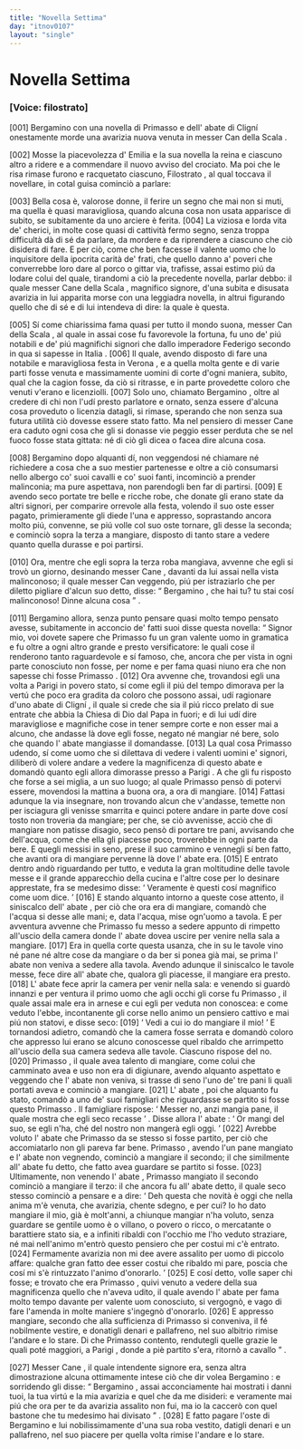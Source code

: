 ```yaml
---
title: "Novella Settima"
day: "itnov0107"
layout: "single"
---
```

<div id="nov0107" type="novella" who="filostrato">
 <h1>
  Novella Settima
 </h1>
 <argument>
  <p>
   <h3>
    [Voice: filostrato]
   </h3>
  </p>
  <p>
   <a name="p01070001">
    [001]
   </a>
   <name persref="bergamino" type="person">
    Bergamino
   </name>
   con una novella di
   <name persref="primasso" type="person">
    Primasso
   </name>
   e dell'
   <name persref="abatecligni" type="person">
    abate di Clign&iacute;
   </name>
   onestamente morde una avarizia nuova venuta in messer
   <name persref="canescala" type="person">
    Can della Scala
   </name>
   .
  </p>
 </argument>
 <div3 type="commentary" who="author">
  <p>
   <a name="p01070002">
    [002]
   </a>
   Mosse la piacevolezza d'
   <name persref="emilia" type="person">
    Emilia
   </name>
   e la sua novella la reina e ciascuno altro a ridere e a commendare il nuovo avviso del crociato. Ma poi che le risa rimase furono e racquetato ciascuno,
   <name persref="filostrato" type="person">
    Filostrato
   </name>
   , al qual toccava il novellare, in cotal guisa cominci&ograve; a parlare:
  </p>
 </div3>
 <div3 type="commentary" who="filostrato">
  <p>
   <a name="p01070003">
    [003]
   </a>
   Bella cosa &egrave;, valorose donne, il ferire un segno che mai non si muti, ma quella &egrave; quasi maravigliosa, quando alcuna cosa non usata apparisce di subito, se subitamente da uno arciere &egrave; ferita.
   <a name="p01070004">
    [004]
   </a>
   La viziosa e lorda vita de' cherici, in molte cose quasi di cattivit&agrave; fermo segno, senza troppa difficult&agrave; d&agrave; di s&eacute; da parlare, da mordere e da riprendere a ciascuno che ci&ograve; disidera di fare. E per ci&ograve;, come che ben facesse il valente uomo che lo inquisitore della ipocrita carit&agrave; de' frati, che quello danno a' poveri che converrebbe loro dare al porco o gittar via, trafisse, assai estimo pi&uacute; da lodare colui del quale, tirandomi a ci&ograve; la precedente novella, parlar debbo: il quale messer
   <name persref="canescala" type="person">
    Cane della Scala
   </name>
   , magnifico signore, d'una subita e disusata avarizia in lui apparita morse con una leggiadra novella, in altrui figurando quello che di s&eacute; e di lui intendeva di dire: la quale &egrave; questa.
  </p>
 </div3>
 <p>
  <a name="p01070005">
   [005]
  </a>
  S&iacute; come chiarissima fama quasi per tutto il mondo suona, messer
  <name persref="canescala" type="person">
   Can della Scala
  </name>
  , al quale in assai cose fu favorevole la fortuna, fu uno de' pi&uacute; notabili e de' pi&uacute; magnifichi signori che dallo imperadore
  <name persref="federicoii" type="person">
   Federigo secondo
  </name>
  in qua si sapesse in
  <name placeref="italia" type="place">
   Italia
  </name>
  .
  <a name="p01070006">
   [006]
  </a>
  Il quale, avendo disposto di fare una notabile e maravigliosa festa in
  <name placeref="verona" type="place">
   Verona
  </name>
  , e a quella molta gente e di varie parti fosse venuta e massimamente uomini di corte d'ogni maniera, subito, qual che la cagion fosse, da ci&ograve; si ritrasse, e in parte provedette coloro che venuti v'erano e licenziolli.
  <a name="p01070007">
   [007]
  </a>
  Solo uno, chiamato
  <name persref="bergamino" type="person">
   Bergamino
  </name>
  , oltre al credere di chi non l'ud&iacute; presto parlatore e ornato, senza essere d'alcuna cosa proveduto o licenzia datagli, si rimase, sperando che non senza sua futura utilit&agrave; ci&ograve; dovesse essere stato fatto. Ma nel pensiero di messer
  <name persref="canescala" type="person">
   Cane
  </name>
  era caduto ogni cosa che gli si donasse vie peggio esser perduta che se nel fuoco fosse stata gittata: n&eacute; di ci&ograve; gli dicea o facea dire alcuna cosa.
 </p>
 <p>
  <a name="p01070008">
   [008]
  </a>
  <name persref="bergamino" type="person">
   Bergamino
  </name>
  dopo alquanti d&iacute;, non veggendosi n&eacute; chiamare n&eacute; richiedere a cosa che a suo mestier partenesse e oltre a ci&ograve; consumarsi nello albergo co' suoi cavalli e co' suoi fanti, incominci&ograve; a prender malinconia; ma pure aspettava, non parendogli ben far di partirsi.
  <a name="p01070009">
   [009]
  </a>
  E avendo seco portate tre belle e ricche robe, che donate gli erano state da altri signori, per comparire orrevole alla festa, volendo il suo oste esser pagato, primieramente gli diede l'una e appresso, soprastando ancora molto pi&uacute;, convenne, se pi&uacute; volle col suo oste tornare, gli desse la seconda; e cominci&ograve; sopra la terza a mangiare, disposto di tanto stare a vedere quanto quella durasse e poi partirsi.
 </p>
 <p>
  <a name="p01070010">
   [010]
  </a>
  Ora, mentre che egli sopra la terza roba mangiava, avvenne che egli si trov&ograve; un giorno, desinando messer
  <name persref="canescala" type="person">
   Cane
  </name>
  , davanti da lui assai nella vista malinconoso; il quale messer
  <name persref="canescala" type="person">
   Can
  </name>
  veggendo, pi&uacute; per istraziarlo che per diletto pigliare d'alcun suo detto, disse:
  <q direct="unspecified" who="canescala">
   <name persref="bergamino" type="person">
    Bergamino
   </name>
   , che hai tu? tu stai cos&iacute; malinconoso! Dinne alcuna cosa
  </q>
  .
 </p>
 <p>
  <a name="p01070011">
   [011]
  </a>
  <name persref="bergamino" type="person">
   Bergamino
  </name>
  allora, senza punto pensare quasi molto tempo pensato avesse, subitamente in acconcio de' fatti suoi disse questa novella:
  <q direct="unspecified" type="novella" who="bergamino">
   Signor mio, voi dovete sapere che
   <name persref="primasso" type="person">
    Primasso
   </name>
   fu un gran valente uomo in gramatica e fu oltre a ogni altro grande e presto versificatore: le quali cose il renderono tanto raguardevole e s&iacute; famoso, che, ancora che per vista in ogni parte conosciuto non fosse, per nome e per fama quasi niuno era che non sapesse chi fosse
   <name persref="primasso" type="person">
    Primasso
   </name>
   .
   <a name="p01070012">
    [012]
   </a>
   Ora avvenne che, trovandosi egli una volta a
   <name placeref="parigi" type="place">
    Parigi
   </name>
   in povero stato, s&iacute; come egli il pi&uacute; del tempo dimorava per la vert&uacute; che poco era gradita da coloro che possono assai, ud&iacute; ragionare d'uno
   <name persref="abatecligni" type="person">
    abate di Clign&iacute;
   </name>
   , il quale si crede che sia il pi&uacute; ricco prelato di sue entrate che abbia la Chiesa di Dio dal Papa in fuori; e di lui ud&iacute; dire maravigliose e magnifiche cose in tener sempre corte e non esser mai a alcuno, che andasse l&agrave; dove egli fosse, negato n&eacute; mangiar n&eacute; bere, solo che quando l'
   <name persref="abatecligni" type="person">
    abate
   </name>
   mangiasse il domandasse.
   <a name="p01070013">
    [013]
   </a>
   La qual cosa
   <name persref="primasso" type="person">
    Primasso
   </name>
   udendo, s&iacute; come uomo che si dilettava di vedere i valenti uomini e' signori, diliber&ograve; di volere andare a vedere la magnificenza di questo
   <name persref="abatecligni" type="person">
    abate
   </name>
   e domand&ograve; quanto egli allora dimorasse presso a
   <name placeref="parigi" type="place">
    Parigi
   </name>
   . A che gli fu risposto che forse a sei miglia, a un suo luogo; al quale
   <name persref="primasso" type="person">
    Primasso
   </name>
   pens&ograve; di potervi essere, movendosi la mattina a buona ora, a ora di mangiare.
   <a name="p01070014">
    [014]
   </a>
   Fattasi adunque la via insegnare, non trovando alcun che v'andasse, temette non per isciagura gli venisse smarrita e quinci potere andare in parte dove cos&iacute; tosto non troveria da mangiare; per che, se ci&ograve; avvenisse, acci&ograve; che di mangiare non patisse disagio, seco pens&ograve; di portare tre pani, avvisando che dell'acqua, come che ella gli piacesse poco, troverebbe in ogni parte da bere. E quegli messisi in seno, prese il suo cammino e vennegli s&iacute; ben fatto, che avanti ora di mangiare pervenne l&agrave; dove l'
   <name persref="abatecligni" type="person">
    abate
   </name>
   era.
   <a name="p01070015">
    [015]
   </a>
   E entrato dentro and&ograve; riguardando per tutto, e veduta la gran moltitudine delle tavole messe e il grande apparecchio della cucina e l'altre cose per lo desinare apprestate, fra se medesimo disse:
   <q direct="unspecified" type="internalmonologue" who="primasso">
    Veramente &egrave; questi cos&iacute; magnifico come uom dice.
   </q>
   <a name="p01070016">
    [016]
   </a>
   E stando alquanto intorno a queste cose attento, il siniscalco dell'
   <name persref="abatecligni" type="person">
    abate
   </name>
   , per ci&ograve; che ora era di mangiare, comand&ograve; che l'acqua si desse alle mani; e, data l'acqua, mise ogn'uomo a tavola. E per avventura avvenne che
   <name persref="primasso" type="person">
    Primasso
   </name>
   fu messo a sedere appunto di rimpetto all'uscio della camera donde l'
   <name persref="abatecligni" type="person">
    abate
   </name>
   dovea uscire per venire nella sala a mangiare.
   <a name="p01070017">
    [017]
   </a>
   Era in quella corte questa usanza, che in su le tavole vino n&eacute; pane n&eacute; altre cose da mangiare o da ber si ponea gi&agrave; mai, se prima l'
   <name persref="abatecligni" type="person">
    abate
   </name>
   non veniva a sedere alla tavola. Avendo adunque il siniscalco le tavole messe, fece dire all'
   <name persref="abatecligni" type="person">
    abate
   </name>
   che, qualora gli piacesse, il mangiare era presto.
   <a name="p01070018">
    [018]
   </a>
   L'
   <name persref="abatecligni" type="person">
    abate
   </name>
   fece aprir la camera per venir nella sala: e venendo si guard&ograve; innanzi e per ventura il primo uomo che agli occhi gli corse fu
   <name persref="primasso" type="person">
    Primasso
   </name>
   , il quale assai male era in arnese e cui egli per veduta non conoscea: e come veduto l'ebbe, incontanente gli corse nello animo un pensiero cattivo e mai pi&uacute; non statovi, e disse seco:
   <a name="p01070019">
    [019]
   </a>
   <q direct="unspecified" type="internalmonologue" who="abatecligni">
    Vedi a cui io do mangiare il mio!
   </q>
   E tornandosi adietro, comand&ograve; che la camera fosse serrata e domand&ograve; coloro che appresso lui erano se alcuno conoscesse quel ribaldo che arrimpetto all'uscio della sua camera sedeva alle tavole. Ciascuno rispose del no.
   <a name="p01070020">
    [020]
   </a>
   <name persref="primasso" type="person">
    Primasso
   </name>
   , il quale avea talento di mangiare, come colui che camminato avea e uso non era di digiunare, avendo alquanto aspettato e veggendo che l'
   <name persref="abatecligni" type="person">
    abate
   </name>
   non veniva, si trasse di seno l'uno de' tre pani li quali portati aveva e cominci&ograve; a mangiare.
   <a name="p01070021">
    [021]
   </a>
   L'
   <name persref="abatecligni" type="person">
    abate
   </name>
   , poi che alquanto fu stato, comand&ograve; a uno de' suoi famigliari che riguardasse se partito si fosse questo
   <name persref="primasso" type="person">
    Primasso
   </name>
   . Il famigliare rispose:
   <q direct="unspecified">
    Messer no, anzi mangia pane, il quale mostra che egli seco recasse
   </q>
   . Disse allora l'
   <name persref="abatecligni" type="person">
    abate
   </name>
   :
   <q direct="unspecified" who="abatecligni">
    Or mangi del suo, se egli n'ha, ch&eacute; del nostro non manger&agrave; egli oggi.
   </q>
   <a name="p01070022">
    [022]
   </a>
   Avrebbe voluto l'
   <name persref="abatecligni" type="person">
    abate
   </name>
   che
   <name persref="primasso" type="person">
    Primasso
   </name>
   da se stesso si fosse partito, per ci&ograve; che accomiatarlo non gli pareva far bene.
   <name persref="primasso" type="person">
    Primasso
   </name>
   , avendo l'un pane mangiato e l'
   <name persref="abatecligni" type="person">
    abate
   </name>
   non vegnendo, cominci&ograve; a mangiare il secondo; il che similmente all'
   <name persref="abatecligni" type="person">
    abate
   </name>
   fu detto, che fatto avea guardare se partito si fosse.
   <a name="p01070023">
    [023]
   </a>
   Ultimamente, non venendo l'
   <name persref="abatecligni" type="person">
    abate
   </name>
   ,
   <name persref="primasso" type="person">
    Primasso
   </name>
   mangiato il secondo cominci&ograve; a mangiare il terzo: il che ancora fu all'
   <name persref="abatecligni" type="person">
    abate
   </name>
   detto, il quale seco stesso cominci&ograve; a pensare e a dire:
   <q direct="unspecified" who="abatecligni">
    Deh questa che novit&agrave; &egrave; oggi che nella anima m'&egrave; venuta, che avarizia, chente sdegno, e per cui? Io ho dato mangiare il mio, gi&agrave; &egrave; molt'anni, a chiunque mangiar n'ha voluto, senza guardare se gentile uomo &egrave; o villano, o povero o ricco, o mercatante o barattiere stato sia, e a infiniti ribaldi con l'occhio me l'ho veduto straziare, n&eacute; mai nell'animo m'entr&ograve; questo pensiero che per costui mi c'&egrave; entrato.
    <a name="p01070024">
     [024]
    </a>
    Fermamente avarizia non mi dee avere assalito per uomo di piccolo affare: qualche gran fatto dee esser costui che ribaldo mi pare, poscia che cos&iacute; mi s'&egrave; rintuzzato l'animo d'onorarlo.
   </q>
   <a name="p01070025">
    [025]
   </a>
   E cos&iacute; detto, volle saper chi fosse; e trovato che era
   <name persref="primasso" type="person">
    Primasso
   </name>
   , quivi venuto a vedere della sua magnificenza quello che n'aveva udito, il quale avendo l'
   <name persref="abatecligni" type="person">
    abate
   </name>
   per fama molto tempo davante per valente uom conosciuto, si vergogn&ograve;, e vago di fare l'amenda in molte maniere s'ingegn&ograve; d'onorarlo.
   <a name="p01070026">
    [026]
   </a>
   E appresso mangiare, secondo che alla sufficienza di
   <name persref="primasso" type="person">
    Primasso
   </name>
   si conveniva, il f&eacute; nobilmente vestire, e donatigli denari e pallafreno, nel suo albitrio rimise l'andare e lo stare. Di che
   <name persref="primasso" type="person">
    Primasso
   </name>
   contento, rendutegli quelle grazie le quali pot&eacute; maggiori, a
   <name placeref="parigi" type="place">
    Parigi
   </name>
   , donde a pi&egrave; partito s'era, ritorn&ograve; a cavallo
  </q>
  .
 </p>
 <p>
  <a name="p01070027">
   [027]
  </a>
  Messer
  <name persref="canescala" type="person">
   Cane
  </name>
  , il quale intendente signore era, senza altra dimostrazione alcuna ottimamente intese ci&ograve; che dir volea
  <name persref="bergamino" type="person">
   Bergamino
  </name>
  : e sorridendo gli disse:
  <q direct="unspecified" who="canescala">
   <name persref="bergamino" type="person">
    Bergamino
   </name>
   , assai acconciamente hai mostrati i danni tuoi, la tua virt&uacute; e la mia avarizia e quel che da me disideri: e veramente mai pi&uacute; che ora per te da avarizia assalito non fui, ma io la caccer&ograve; con quel bastone che tu medesimo hai divisato
  </q>
  .
  <a name="p01070028">
   [028]
  </a>
  E fatto pagare l'oste di
  <name persref="bergamino" type="person">
   Bergamino
  </name>
  e lui nobilissimamente d'una sua roba vestito, datigli denari e un pallafreno, nel suo piacere per quella volta rimise l'andare e lo stare.
 </p>
</div>